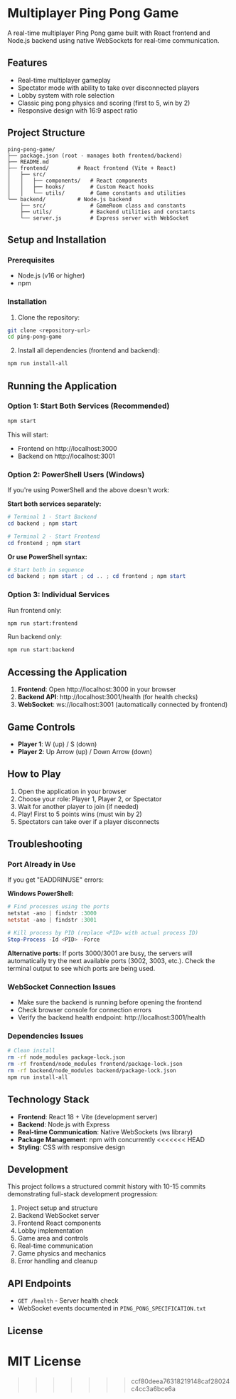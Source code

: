 # Multiplayer Ping Pong Game

A real-time multiplayer Ping Pong game built with React frontend and Node.js backend using native WebSockets for real-time communication.

## Features

- Real-time multiplayer gameplay
- Spectator mode with ability to take over disconnected players
- Lobby system with role selection
- Classic ping pong physics and scoring (first to 5, win by 2)
- Responsive design with 16:9 aspect ratio

## Project Structure

```
ping-pong-game/
├── package.json (root - manages both frontend/backend)
├── README.md
├── frontend/         # React frontend (Vite + React)
│   ├── src/
│   │   ├── components/   # React components
│   │   ├── hooks/        # Custom React hooks
│   │   └── utils/        # Game constants and utilities
└── backend/          # Node.js backend
    ├── src/              # GameRoom class and constants
    ├── utils/            # Backend utilities and constants
    └── server.js         # Express server with WebSocket
```

## Setup and Installation

### Prerequisites
- Node.js (v16 or higher)
- npm

### Installation

1. Clone the repository:
```bash
git clone <repository-url>
cd ping-pong-game
```

2. Install all dependencies (frontend and backend):
```bash
npm run install-all
```

## Running the Application

### Option 1: Start Both Services (Recommended)
```bash
npm start
```

This will start:
- Frontend on http://localhost:3000
- Backend on http://localhost:3001

### Option 2: PowerShell Users (Windows)
If you're using PowerShell and the above doesn't work:

**Start both services separately:**
```powershell
# Terminal 1 - Start Backend
cd backend ; npm start

# Terminal 2 - Start Frontend  
cd frontend ; npm start
```

**Or use PowerShell syntax:**
```powershell
# Start both in sequence
cd backend ; npm start ; cd .. ; cd frontend ; npm start
```

### Option 3: Individual Services

Run frontend only:
```bash
npm run start:frontend
```

Run backend only:
```bash
npm run start:backend
```

## Accessing the Application

1. **Frontend**: Open http://localhost:3000 in your browser
2. **Backend API**: http://localhost:3001/health (for health checks)
3. **WebSocket**: ws://localhost:3001 (automatically connected by frontend)

## Game Controls

- **Player 1**: W (up) / S (down)
- **Player 2**: Up Arrow (up) / Down Arrow (down)

## How to Play

1. Open the application in your browser
2. Choose your role: Player 1, Player 2, or Spectator
3. Wait for another player to join (if needed)
4. Play! First to 5 points wins (must win by 2)
5. Spectators can take over if a player disconnects

## Troubleshooting

### Port Already in Use
If you get "EADDRINUSE" errors:

**Windows PowerShell:**
```powershell
# Find processes using the ports
netstat -ano | findstr :3000
netstat -ano | findstr :3001

# Kill process by PID (replace <PID> with actual process ID)
Stop-Process -Id <PID> -Force
```

**Alternative ports:**
If ports 3000/3001 are busy, the servers will automatically try the next available ports (3002, 3003, etc.). Check the terminal output to see which ports are being used.

### WebSocket Connection Issues
- Make sure the backend is running before opening the frontend
- Check browser console for connection errors
- Verify the backend health endpoint: http://localhost:3001/health

### Dependencies Issues
```bash
# Clean install
rm -rf node_modules package-lock.json
rm -rf frontend/node_modules frontend/package-lock.json  
rm -rf backend/node_modules backend/package-lock.json
npm run install-all
```

## Technology Stack

- **Frontend**: React 18 + Vite (development server)
- **Backend**: Node.js with Express
- **Real-time Communication**: Native WebSockets (ws library)
- **Package Management**: npm with concurrently
<<<<<<< HEAD
- **Styling**: CSS with responsive design

## Development

This project follows a structured commit history with 10-15 commits demonstrating full-stack development progression:

1. Project setup and structure
2. Backend WebSocket server
3. Frontend React components
4. Lobby implementation
5. Game area and controls
6. Real-time communication
7. Game physics and mechanics
8. Error handling and cleanup

## API Endpoints

- `GET /health` - Server health check
- WebSocket events documented in `PING_PONG_SPECIFICATION.txt`

## License

MIT License 
=======
>>>>>>> ccf80deea76318219148caf28024c4cc3a6bce6a
